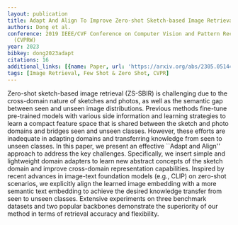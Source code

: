 ```yaml
---
layout: publication
title: Adapt And Align To Improve Zero-shot Sketch-based Image Retrieval
authors: Dong et al.
conference: 2019 IEEE/CVF Conference on Computer Vision and Pattern Recognition Workshops
  (CVPRW)
year: 2023
bibkey: dong2023adapt
citations: 16
additional_links: [{name: Paper, url: 'https://arxiv.org/abs/2305.05144'}]
tags: [Image Retrieval, Few Shot & Zero Shot, CVPR]
---
```

Zero-shot sketch-based image retrieval (ZS-SBIR) is challenging due to the
cross-domain nature of sketches and photos, as well as the semantic gap between
seen and unseen image distributions. Previous methods fine-tune pre-trained
models with various side information and learning strategies to learn a compact
feature space that is shared between the sketch and photo domains and bridges
seen and unseen classes. However, these efforts are inadequate in adapting
domains and transferring knowledge from seen to unseen classes. In this paper,
we present an effective ``Adapt and Align'' approach to address the key
challenges. Specifically, we insert simple and lightweight domain adapters to
learn new abstract concepts of the sketch domain and improve cross-domain
representation capabilities. Inspired by recent advances in image-text
foundation models (e.g., CLIP) on zero-shot scenarios, we explicitly align the
learned image embedding with a more semantic text embedding to achieve the
desired knowledge transfer from seen to unseen classes. Extensive experiments
on three benchmark datasets and two popular backbones demonstrate the
superiority of our method in terms of retrieval accuracy and flexibility.